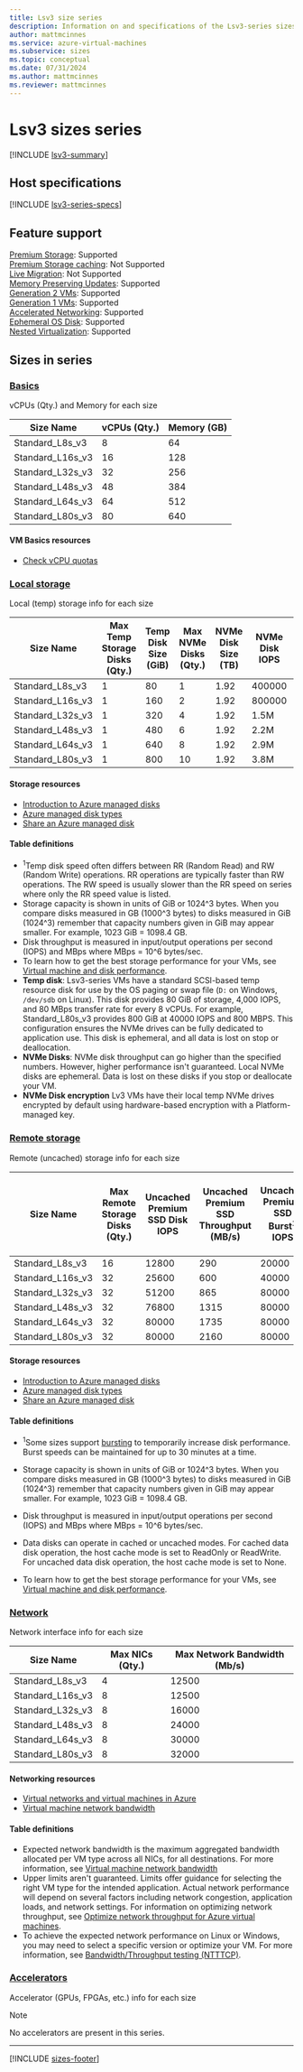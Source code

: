 ```yaml
---
title: Lsv3 size series
description: Information on and specifications of the Lsv3-series sizes
author: mattmcinnes
ms.service: azure-virtual-machines
ms.subservice: sizes
ms.topic: conceptual
ms.date: 07/31/2024
ms.author: mattmcinnes
ms.reviewer: mattmcinnes
---
```


# Lsv3 sizes series

[!INCLUDE [lsv3-summary](./includes/lsv3-series-summary.md)]

## Host specifications
[!INCLUDE [lsv3-series-specs](./includes/lsv3-series-specs.md)]

## Feature support
[Premium Storage](../../premium-storage-performance.md): Supported <br>[Premium Storage caching](../../premium-storage-performance.md): Not Supported <br>[Live Migration](../../maintenance-and-updates.md): Not Supported <br>[Memory Preserving Updates](../../maintenance-and-updates.md): Supported <br>[Generation 2 VMs](../../generation-2.md): Supported <br>[Generation 1 VMs](../../generation-2.md): Supported <br>[Accelerated Networking](/azure/virtual-network/create-vm-accelerated-networking-cli): Supported <br>[Ephemeral OS Disk](../../ephemeral-os-disks.md): Supported <br>[Nested Virtualization](/virtualization/hyper-v-on-windows/user-guide/nested-virtualization): Supported <br>

## Sizes in series

### [Basics](#tab/sizebasic)

vCPUs (Qty.) and Memory for each size

| Size Name | vCPUs (Qty.) | Memory (GB) |
| --- | --- | --- |
| Standard_L8s_v3 | 8 | 64 |
| Standard_L16s_v3 | 16 | 128 |
| Standard_L32s_v3 | 32 | 256 |
| Standard_L48s_v3 | 48 | 384 |
| Standard_L64s_v3 | 64 | 512 |
| Standard_L80s_v3 | 80 | 640 |

#### VM Basics resources
- [Check vCPU quotas](../../../virtual-machines/quotas.md)

### [Local storage](#tab/sizestoragelocal)

Local (temp) storage info for each size

| Size Name | Max Temp Storage Disks (Qty.) | Temp Disk Size (GiB) | Max NVMe Disks (Qty.) | NVMe Disk Size (TB) | NVMe Disk IOPS | NVMe Disk Throughput (MB/s) | 
| --- | --- | --- | --- | --- | --- | --- |
| Standard_L8s_v3  | 1 | 80  | 1  | 1.92 | 400000 | 2000 |
| Standard_L16s_v3 | 1 | 160 | 2  | 1.92 | 800000 | 4000 |
| Standard_L32s_v3 | 1 | 320 | 4  | 1.92 | 1.5M   | 8000 |
| Standard_L48s_v3 | 1 | 480 | 6  | 1.92 | 2.2M   | 14000 |
| Standard_L64s_v3 | 1 | 640 | 8  | 1.92 | 2.9M   | 16000 |
| Standard_L80s_v3 | 1 | 800 | 10 | 1.92 | 3.8M   | 20000 |

#### Storage resources
- [Introduction to Azure managed disks](../../../virtual-machines/managed-disks-overview.md)
- [Azure managed disk types](../../../virtual-machines/disks-types.md)
- [Share an Azure managed disk](../../../virtual-machines/disks-shared.md)

#### Table definitions
- <sup>1</sup>Temp disk speed often differs between RR (Random Read) and RW (Random Write) operations. RR operations are typically faster than RW operations. The RW speed is usually slower than the RR speed on series where only the RR speed value is listed.
- Storage capacity is shown in units of GiB or 1024^3 bytes. When you compare disks measured in GB (1000^3 bytes) to disks measured in GiB (1024^3) remember that capacity numbers given in GiB may appear smaller. For example, 1023 GiB = 1098.4 GB.
- Disk throughput is measured in input/output operations per second (IOPS) and MBps where MBps = 10^6 bytes/sec.
- To learn how to get the best storage performance for your VMs, see [Virtual machine and disk performance](../../../virtual-machines/disks-performance.md).
- **Temp disk**: Lsv3-series VMs have a standard SCSI-based temp resource disk for use by the OS paging or swap file (`D:` on Windows, `/dev/sdb` on Linux). This disk provides 80 GiB of storage, 4,000 IOPS, and 80 MBps transfer rate for every 8 vCPUs. For example, Standard_L80s_v3 provides 800 GiB at 40000 IOPS and 800 MBPS. This configuration ensures the NVMe drives can be fully dedicated to application use. This disk is ephemeral, and all data is lost on stop or deallocation. 
- **NVMe Disks**: NVMe disk throughput can go higher than the specified numbers. However, higher performance isn't guaranteed. Local NVMe disks are ephemeral. Data is lost on these disks if you stop or deallocate your VM. 
- **NVMe Disk encryption** Lv3 VMs have their local temp NVMe drives encrypted by default using hardware-based encryption with a Platform-managed key.

### [Remote storage](#tab/sizestorageremote)

Remote (uncached) storage info for each size

| Size Name | Max Remote Storage Disks (Qty.) | Uncached Premium SSD Disk IOPS | Uncached Premium SSD Throughput (MB/s) | Uncached Premium SSD Burst<sup>1</sup> IOPS | Uncached Premium SSD Burst<sup>1</sup> Throughput (MB/s) | Uncached Ultra Disk and Premium SSD v2 IOPS | Uncached Ultra Disk and Premium SSD v2 Throughput (MB/s) |
| --- | --- | --- | --- | --- | --- | --- | --- |
| Standard_L8s_v3 | 16 | 12800 | 290 | 20000 | 1200 | 12800 | 290 |
| Standard_L16s_v3 | 32 | 25600 | 600 | 40000 | 1600 | 25600 | 600 |
| Standard_L32s_v3 | 32 | 51200 | 865 | 80000 | 2000 | 51200 | 865 |
| Standard_L48s_v3 | 32 | 76800 | 1315 | 80000 | 3000 | 76800 | 1315 |
| Standard_L64s_v3 | 32 | 80000 | 1735 | 80000 | 3000 | 80000 | 1735 |
| Standard_L80s_v3 | 32 | 80000 | 2160 | 80000 | 3000 | 80000 | 2160 |

#### Storage resources
- [Introduction to Azure managed disks](../../../virtual-machines/managed-disks-overview.md)
- [Azure managed disk types](../../../virtual-machines/disks-types.md)
- [Share an Azure managed disk](../../../virtual-machines/disks-shared.md)

#### Table definitions
- <sup>1</sup>Some sizes support [bursting](../../disk-bursting.md) to temporarily increase disk performance. Burst speeds can be maintained for up to 30 minutes at a time.

- Storage capacity is shown in units of GiB or 1024^3 bytes. When you compare disks measured in GB (1000^3 bytes) to disks measured in GiB (1024^3) remember that capacity numbers given in GiB may appear smaller. For example, 1023 GiB = 1098.4 GB.
- Disk throughput is measured in input/output operations per second (IOPS) and MBps where MBps = 10^6 bytes/sec.
- Data disks can operate in cached or uncached modes. For cached data disk operation, the host cache mode is set to ReadOnly or ReadWrite. For uncached data disk operation, the host cache mode is set to None.
- To learn how to get the best storage performance for your VMs, see [Virtual machine and disk performance](../../../virtual-machines/disks-performance.md).


### [Network](#tab/sizenetwork)

Network interface info for each size

| Size Name | Max NICs (Qty.) | Max Network Bandwidth (Mb/s) |
| --- | --- | --- |
| Standard_L8s_v3 | 4 | 12500 |
| Standard_L16s_v3 | 8 | 12500 |
| Standard_L32s_v3 | 8 | 16000 |
| Standard_L48s_v3 | 8 | 24000 |
| Standard_L64s_v3 | 8 | 30000 |
| Standard_L80s_v3 | 8 | 32000 |

#### Networking resources
- [Virtual networks and virtual machines in Azure](/azure/virtual-network/network-overview)
- [Virtual machine network bandwidth](/azure/virtual-network/virtual-machine-network-throughput)

#### Table definitions
- Expected network bandwidth is the maximum aggregated bandwidth allocated per VM type across all NICs, for all destinations. For more information, see [Virtual machine network bandwidth](/azure/virtual-network/virtual-machine-network-throughput)
- Upper limits aren't guaranteed. Limits offer guidance for selecting the right VM type for the intended application. Actual network performance will depend on several factors including network congestion, application loads, and network settings. For information on optimizing network throughput, see [Optimize network throughput for Azure virtual machines](/azure/virtual-network/virtual-network-optimize-network-bandwidth). 
-  To achieve the expected network performance on Linux or Windows, you may need to select a specific version or optimize your VM. For more information, see [Bandwidth/Throughput testing (NTTTCP)](/azure/virtual-network/virtual-network-bandwidth-testing).

### [Accelerators](#tab/sizeaccelerators)

Accelerator (GPUs, FPGAs, etc.) info for each size

> [!NOTE]
> No accelerators are present in this series.

---

[!INCLUDE [sizes-footer](../includes/sizes-footer.md)]


